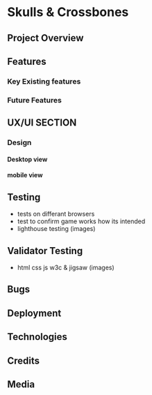 # Skulls & Crossbones

## Project Overview

## Features
### Key Existing features
### Future Features

## UX/UI SECTION
### Design
#### Desktop view 
#### mobile view

## Testing
* tests on differant browsers 
* test to confirm game works how its intended 
* lighthouse testing (images)

## Validator Testing
* html css js w3c & jigsaw (images)

## Bugs

## Deployment

## Technologies

## Credits

## Media 
